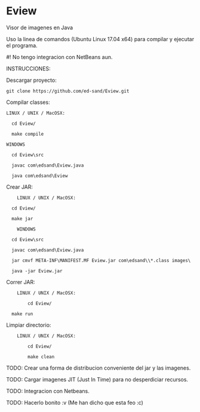 # Eview
Visor de imagenes en Java

Uso la linea de comandos (Ubuntu Linux 17.04 x64) para compilar y ejecutar el programa.

#! No tengo integracion con NetBeans aun.

INSTRUCCIONES:

Descargar proyecto:

    git clone https://github.com/ed-sand/Eview.git

Compilar classes:

    LINUX / UNIX / MacOSX:

      cd Eview/

      make compile

    WINDOWS
    
      cd Eview\src

      javac com\edsand\Eview.java

      java com\edsand\Eview
    

Crear JAR:

		LINUX / UNIX / MacOSX:

      cd Eview/
      
      make jar
      
		WINDOWS
    
      cd Eview\src

      javac com\edsand\Eview.java

      jar cmvf META-INF\MANIFEST.MF Eview.jar com\edsand\\*.class images\

      java -jar Eview.jar
      
Correr JAR:

		LINUX / UNIX / MacOSX:
		
			cd Eview/
      
      make run
      
Limpiar directorio:

		LINUX / UNIX / MacOSX:
		
			cd Eview/
			
			make clean

TODO: Crear una forma de distribucion conveniente del jar y las imagenes.

TODO: Cargar imagenes JIT (Just In Time) para no desperdiciar recursos.

TODO: Integracion con Netbeans.

TODO: Hacerlo bonito :v (Me han dicho que esta feo :c)
